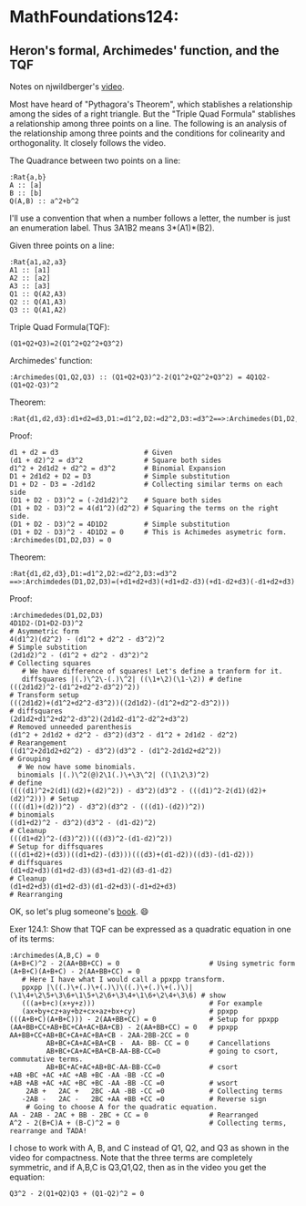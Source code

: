 # MathFoundations124:
## Heron's formal, Archimedes' function, and the TQF

Notes on njwildberger's [video](https://www.youtube.com/watch?v=iMWEiPuFhBQ).

Most have heard of "Pythagora's Theorem", which stablishes a relationship among the sides of a right triangle.
But the "Triple Quad Formula" stablishes a relationship among three points on a line.
The following is an analysis of the relationship among three points and the conditions for colinearity and orthogonality.
It closely follows the video.

The Quadrance between two points on a line:
```
:Rat{a,b}
A :: [a]
B :: [b]
Q(A,B) :: a^2+b^2
```

I'll use a convention that when a number follows a letter,
the number is just an enumeration label.
Thus 3A1B2 means 3*(A1)*(B2).

Given three points on a line:
```
:Rat{a1,a2,a3}
A1 :: [a1]
A2 :: [a2]
A3 :: [a3]
Q1 :: Q(A2,A3)
Q2 :: Q(A1,A3)
Q3 :: Q(A1,A2)
```

Triple Quad Formula(TQF):
```
(Q1+Q2+Q3)=2(Q1^2+Q2^2+Q3^2)
```

Archimedes' function:
```
:Archimedes(Q1,Q2,Q3) :: (Q1+Q2+Q3)^2-2(Q1^2+Q2^2+Q3^2) = 4Q1Q2-(Q1+Q2-Q3)^2
```

Theorem:
```
:Rat{d1,d2,d3}:d1+d2=d3,D1:=d1^2,D2:=d2^2,D3:=d3^2==>:Archimedes(D1,D2,D3)=0
```
Proof:
```
d1 + d2 = d3                     # Given
(d1 + d2)^2 = d3^2               # Square both sides
d1^2 + 2d1d2 + d2^2 = d3^2       # Binomial Expansion
D1 + 2d1d2 + D2 = D3             # Simple substitution
D1 + D2 - D3 = -2d1d2            # Collecting similar terms on each side
(D1 + D2 - D3)^2 = (-2d1d2)^2    # Square both sides
(D1 + D2 - D3)^2 = 4(d1^2)(d2^2) # Squaring the terms on the right side.
(D1 + D2 - D3)^2 = 4D1D2         # Simple substitution
(D1 + D2 - D3)^2 - 4D1D2 = 0     # This is Achimedes asymetric form.
:Archimedes(D1,D2,D3) = 0
```

Theorem:
```
:Rat{d1,d2,d3},D1:=d1^2,D2:=d2^2,D3:=d3^2
==>:Archimdedes(D1,D2,D3)=(+d1+d2+d3)(+d1+d2-d3)(+d1-d2+d3)(-d1+d2+d3)
```
Proof:
```
:Archimededes(D1,D2,D3)
4D1D2-(D1+D2-D3)^2                                                       # Asymmetric form
4(d1^2)(d2^2) - (d1^2 + d2^2 - d3^2)^2                                   # Simple substition
(2d1d2)^2 - (d1^2 + d2^2 - d3^2)^2                                       # Collecting squares
   # We have difference of squares! Let's define a tranform for it.
   diffsquares |(.)\^2\-(.)\^2| ((\1+\2)(\1-\2)) # define
(((2d1d2)^2-(d1^2+d2^2-d3^2)^2))                                         # Transform setup
(((2d1d2)+(d1^2+d2^2-d3^2))((2d1d2)-(d1^2+d2^2-d3^2)))                   # diffsquares
(2d1d2+d1^2+d2^2-d3^2)(2d1d2-d1^2-d2^2+d3^2)                             # Removed unneeded parenthesis
(d1^2 + 2d1d2 + d2^2 - d3^2)(d3^2 - d1^2 + 2d1d2 - d2^2)                 # Rearangement
((d1^2+2d1d2+d2^2) - d3^2)(d3^2 - (d1^2-2d1d2+d2^2))                     # Grouping
  # We now have some binomials.
  binomials |(.)\^2(@)2\1(.)\+\3\^2| ((\1\2\3)^2)                        # define
((((d1)^2+2(d1)(d2)+(d2)^2)) - d3^2)(d3^2 - (((d1)^2-2(d1)(d2)+(d2)^2))) # Setup
((((d1)+(d2))^2) - d3^2)(d3^2 - (((d1)-(d2))^2))                         # binomials
((d1+d2)^2 - d3^2)(d3^2 - (d1-d2)^2)                                     # Cleanup
(((d1+d2)^2-(d3)^2))(((d3)^2-(d1-d2)^2))                                 # Setup for diffsquares
(((d1+d2)+(d3))((d1+d2)-(d3)))(((d3)+(d1-d2))((d3)-(d1-d2)))             # diffsquares
(d1+d2+d3)(d1+d2-d3)(d3+d1-d2)(d3-d1-d2)                                 # Cleanup
(d1+d2+d3)(d1+d2-d3)(d1-d2+d3)(-d1+d2+d3)                                # Rearranging
```

OK, so let's plug someone's [book](http://www.amazon.com/Divine-Proportions-Rational-Trigonometry-Universal/dp/097574920X).
:smile:

Exer 124.1: Show that TQF can be expressed as a quadratic equation in one of its terms:
```
:Archimedes(A,B,C) = 0
(A+B+C)^2 - 2(AA+BB+CC) = 0                      # Using symetric form
(A+B+C)(A+B+C) - 2(AA+BB+CC) = 0
   # Here I have what I would call a ppxpp transform.
   ppxpp |\((.)\+(.)\+(.)\)\((.)\+(.)\+(.)\)| (\1\4+\2\5+\3\6+\1\5+\2\6+\3\4+\1\6+\2\4+\3\6) # show
   (((a+b+c)(x+y+z)))                            # For example
   (ax+by+cz+ay+bz+cx+az+bx+cy)                  # ppxpp
(((A+B+C)(A+B+C))) - 2(AA+BB+CC) = 0             # Setup for ppxpp
(AA+BB+CC+AB+BC+CA+AC+BA+CB) - 2(AA+BB+CC) = 0   # ppxpp
AA+BB+CC+AB+BC+CA+AC+BA+CB - 2AA-2BB-2CC = 0
         AB+BC+CA+AC+BA+CB -  AA- BB- CC = 0     # Cancellations
         AB+BC+CA+AC+BA+CB-AA-BB-CC=0            # going to csort, commutative terms.
         AB+BC+AC+AC+AB+BC-AA-BB-CC=0            # csort
+AB +BC +AC +AC +AB +BC -AA -BB -CC =0
+AB +AB +AC +AC +BC +BC -AA -BB -CC =0           # wsort
    2AB +   2AC +   2BC -AA -BB -CC =0           # Collecting terms
   -2AB -   2AC -   2BC +AA +BB +CC =0           # Reverse sign
    # Going to choose A for the quadratic equation.
AA - 2AB - 2AC + BB - 2BC + CC = 0               # Rearranged
A^2 - 2(B+C)A + (B-C)^2 = 0                      # Collecting terms, rearrange and TADA!
```
I chose to work with A, B, and C instead of Q1, Q2, and Q3 as shown in the video for compactness.
Note that the three terms are completely symmetric, and
if A,B,C is Q3,Q1,Q2, then as in the video you get the equation:
```
Q3^2 - 2(Q1+Q2)Q3 + (Q1-Q2)^2 = 0
```
